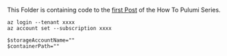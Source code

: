 This Folder is containing code to the [first Post](https://dev.to/florianlutz/how-to-pulumi-setting-up-a-self-managed-backend-1o0h) of the How To Pulumi Series.

```
az login --tenant xxxx
az account set --subscription xxxx
```


```
$storageAccountName=""
$containerPath=""
```